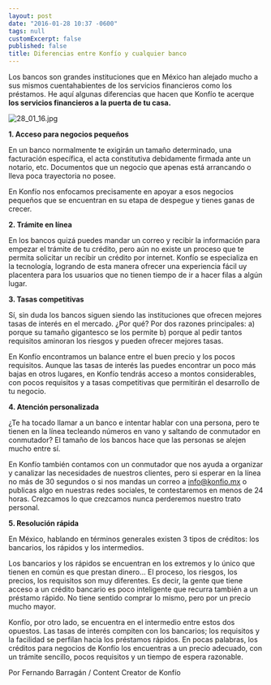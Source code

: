```yaml
---
layout: post
date: "2016-01-28 10:37 -0600"
tags: null
customExcerpt: false
published: false
title: Diferencias entre Konfío y cualquier banco
---
```


Los bancos son grandes instituciones que en México han alejado mucho a sus mismos cuentahabientes de los servicios financieros como los préstamos. He aquí algunas diferencias que hacen que Konfío te acerque **los servicios financieros a la puerta de tu casa.**

![28_01_16.jpg]({{site.baseurl}}/img/28_01_16.jpg)

**1. Acceso para negocios pequeños**

En un banco normalmente te exigirán un tamaño determinado, una facturación específica, el acta constitutiva debidamente firmada ante un notario, etc. Documentos que un negocio que apenas está arrancando o lleva poca trayectoria no posee. 

En Konfío nos enfocamos precisamente en apoyar a esos negocios pequeños que se encuentran en su etapa de despegue y tienes ganas de crecer.

**2. Trámite en línea**

En los bancos quizá puedes mandar un correo y recibir la información para empezar el trámite de tu crédito, pero aún no existe un proceso que te permita solicitar un recibir un crédito por internet.
Konfío se especializa en la tecnología, logrando de esta manera ofrecer una experiencia fácil uy placentera para los usuarios que no tienen tiempo de ir a hacer filas a algún lugar.

**3. Tasas competitivas**

Sí, sin duda los bancos siguen siendo las instituciones que ofrecen mejores tasas de interés en el mercado. ¿Por qué? Por dos razones principales: a) porque su tamaño gigantesco se los permite b) porque al pedir tantos requisitos aminoran los riesgos y pueden ofrecer mejores tasas.

En Konfío encontramos un balance entre el buen precio y los pocos requisitos. Aunque las tasas de interés las puedes encontrar un poco más bajas en otros lugares, en Konfío tendrás acceso a montos considerables, con pocos requisitos y a tasas competitivas que permitirán el desarrollo de tu negocio.

**4. Atención personalizada**

¿Te ha tocado llamar a un banco e intentar hablar con una persona, pero te tienen en la línea tecleando números en vano y saltando de conmutador en conmutador? El tamaño de los bancos hace que las personas se alejen mucho entre sí.

En Konfío también contamos con un conmutador que nos ayuda a organizar y canalizar las necesidades de nuestros clientes, pero si esperar en la línea no más de 30 segundos o si nos mandas un correo a info@konfio.mx o publicas algo en nuestras redes sociales, te contestaremos en menos de 24 horas. Crezcamos lo que crezcamos nunca perderemos nuestro trato personal.

**5. Resolución rápida**

En México, hablando en términos generales existen 3 tipos de créditos: los bancarios, los rápidos y los intermedios. 

Los bancarios y los rápidos se encuentran en los extremos y lo único que tienen en común es que prestan dinero… El proceso, los riesgos, los precios, los requisitos son muy diferentes. Es decir, la gente que tiene acceso a un crédito bancario es poco inteligente que recurra también a un préstamo rápido. No tiene sentido comprar lo mismo, pero por un precio mucho mayor.

Konfío, por otro lado, se encuentra en el intermedio entre estos dos opuestos. Las tasas de interés compiten con los bancarios; los requisitos y la facilidad se perfilan hacia los préstamos rápidos. En pocas palabras, los créditos para negocios de Konfío los encuentras a un precio adecuado, con un trámite sencillo, pocos requisitos y un tiempo de espera razonable.

Por Fernando Barragán / Content Creator de Konfío
 

